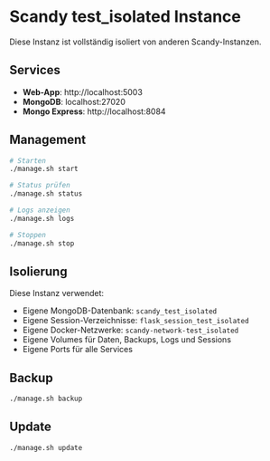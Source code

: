 # Scandy test_isolated Instance

Diese Instanz ist vollständig isoliert von anderen Scandy-Instanzen.

## Services

- **Web-App**: http://localhost:5003
- **MongoDB**: localhost:27020
- **Mongo Express**: http://localhost:8084

## Management

```bash
# Starten
./manage.sh start

# Status prüfen
./manage.sh status

# Logs anzeigen
./manage.sh logs

# Stoppen
./manage.sh stop
```

## Isolierung

Diese Instanz verwendet:
- Eigene MongoDB-Datenbank: `scandy_test_isolated`
- Eigene Session-Verzeichnisse: `flask_session_test_isolated`
- Eigene Docker-Netzwerke: `scandy-network-test_isolated`
- Eigene Volumes für Daten, Backups, Logs und Sessions
- Eigene Ports für alle Services

## Backup

```bash
./manage.sh backup
```

## Update

```bash
./manage.sh update
```

